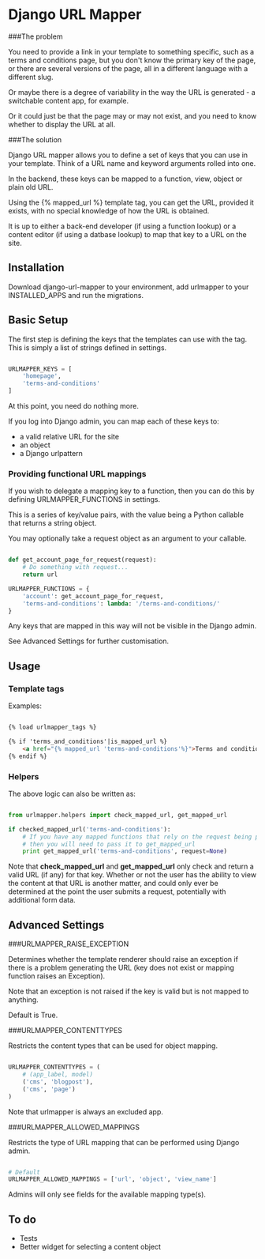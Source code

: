 Django URL Mapper
=================

###The problem

You need to provide a link in your template to something specific, such as a
terms and conditions page, but you don't know the primary key of the
page, or there are several versions of the page, all in a different language
with a different slug.

Or maybe there is a degree of variability in the way the URL is generated - a
switchable content app, for example.

Or it could just be that the page may or may not exist, and you need to know
whether to display the URL at all.

###The solution

Django URL mapper allows you to define a set of keys that you can use in your
template. Think of a URL name and keyword arguments rolled into one.

In the backend, these keys can be mapped to a function, view, object or plain old URL.

Using the {% mapped_url %} template tag, you can get the URL, provided it exists,
with no special knowledge of how the URL is obtained.

It is up to either a back-end developer (if using a function lookup) or a content
editor (if using a datbase lookup) to map that key to a URL on the site.

Installation
------------

Download django-url-mapper to your environment, add urlmapper to your
INSTALLED_APPS and run the migrations.

Basic Setup
-----------

The first step is defining the keys that the templates can use with the tag. This
is simply a list of strings defined in settings.

```python

URLMAPPER_KEYS = [
    'homepage',
    'terms-and-conditions'
]

```

At this point, you need do nothing more.

If you log into Django admin, you can map each of these keys to:

- a valid relative URL for the site
- an object
- a Django urlpattern

### Providing functional URL mappings

If you wish to delegate a mapping key to a function, then you can do this by
defining URLMAPPER_FUNCTIONS in settings.

This is a series of key/value pairs, with the value being a Python callable that
returns a string object.

You may optionally take a request object as an argument to your callable.

```python

def get_account_page_for_request(request):
    # Do something with request...
    return url

URLMAPPER_FUNCTIONS = {
    'account': get_account_page_for_request,
    'terms-and-conditions': lambda: '/terms-and-conditions/'
}

```

Any keys that are mapped in this way will not be visible in the Django admin.

See Advanced Settings for further customisation.

Usage
-----

### Template tags

Examples:

```html

{% load urlmapper_tags %}

{% if 'terms_and_conditions'|is_mapped_url %}
    <a href="{% mapped_url 'terms-and-conditions'%}">Terms and conditions</a>
{% endif %}


```

### Helpers

The above logic can also be written as:

```python

from urlmapper.helpers import check_mapped_url, get_mapped_url

if checked_mapped_url('terms-and-conditions'):
    # If you have any mapped functions that rely on the request being present
    # then you will need to pass it to get_mapped_url
    print get_mapped_url('terms-and-conditions', request=None)

```

Note that **check_mapped_url** and **get_mapped_url** only check and return
a valid URL (if any) for that key. Whether or not the user has the ability to
view the content at that URL is another matter, and could only ever be
determined at the point the user submits a request, potentially with additional
form data.


Advanced Settings
-----------------

###URLMAPPER_RAISE_EXCEPTION

Determines whether the template renderer should raise an exception if there is a
problem generating the URL (key does not exist or mapping function raises an
Exception).

Note that an exception is not raised if the key is valid but is not mapped to
anything.

Default is True.

###URLMAPPER_CONTENTTYPES

Restricts the content types that can be used for object mapping.

```python

URLMAPPER_CONTENTTYPES = (
    # (app_label, model)
    ('cms', 'blogpost'),
    ('cms', 'page')
)

```

Note that urlmapper is always an excluded app.

###URLMAPPER_ALLOWED_MAPPINGS

Restricts the type of URL mapping that can be performed using Django admin.

```python

# Default
URLMAPPER_ALLOWED_MAPPINGS = ['url', 'object', 'view_name']

```

Admins will only see fields for the available mapping type(s).

To do
-----

- Tests
- Better widget for selecting a content object
